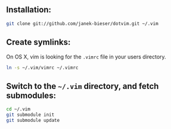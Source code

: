 ## Installation:

```bash
git clone git://github.com/janek-bieser/dotvim.git ~/.vim
```

## Create symlinks:

On OS X, vim is looking for the `.vimrc` file in your users directory.

```bash
ln -s ~/.vim/vimrc ~/.vimrc
```

## Switch to the `~/.vim` directory, and fetch submodules:

```bash
cd ~/.vim
git submodule init
git submodule update
```
